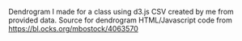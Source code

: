 Dendrogram I made for a class using d3.js CSV created by me from provided data. Source for dendrogram HTML/Javascript code from https://bl.ocks.org/mbostock/4063570